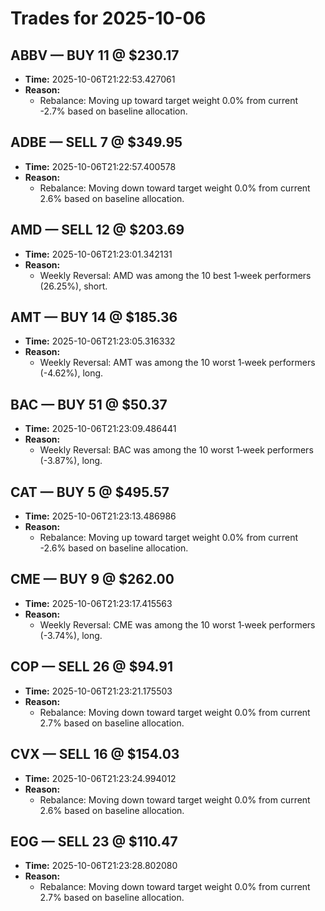 # Trades for 2025-10-06

## ABBV — BUY 11 @ $230.17
- **Time:** 2025-10-06T21:22:53.427061
- **Reason:**
  - Rebalance: Moving up toward target weight 0.0% from current -2.7% based on baseline allocation.

## ADBE — SELL 7 @ $349.95
- **Time:** 2025-10-06T21:22:57.400578
- **Reason:**
  - Rebalance: Moving down toward target weight 0.0% from current 2.6% based on baseline allocation.

## AMD — SELL 12 @ $203.69
- **Time:** 2025-10-06T21:23:01.342131
- **Reason:**
  - Weekly Reversal: AMD was among the 10 best 1‑week performers (26.25%), short.

## AMT — BUY 14 @ $185.36
- **Time:** 2025-10-06T21:23:05.316332
- **Reason:**
  - Weekly Reversal: AMT was among the 10 worst 1‑week performers (-4.62%), long.

## BAC — BUY 51 @ $50.37
- **Time:** 2025-10-06T21:23:09.486441
- **Reason:**
  - Weekly Reversal: BAC was among the 10 worst 1‑week performers (-3.87%), long.

## CAT — BUY 5 @ $495.57
- **Time:** 2025-10-06T21:23:13.486986
- **Reason:**
  - Rebalance: Moving up toward target weight 0.0% from current -2.6% based on baseline allocation.

## CME — BUY 9 @ $262.00
- **Time:** 2025-10-06T21:23:17.415563
- **Reason:**
  - Weekly Reversal: CME was among the 10 worst 1‑week performers (-3.74%), long.

## COP — SELL 26 @ $94.91
- **Time:** 2025-10-06T21:23:21.175503
- **Reason:**
  - Rebalance: Moving down toward target weight 0.0% from current 2.7% based on baseline allocation.

## CVX — SELL 16 @ $154.03
- **Time:** 2025-10-06T21:23:24.994012
- **Reason:**
  - Rebalance: Moving down toward target weight 0.0% from current 2.6% based on baseline allocation.

## EOG — SELL 23 @ $110.47
- **Time:** 2025-10-06T21:23:28.802080
- **Reason:**
  - Rebalance: Moving down toward target weight 0.0% from current 2.7% based on baseline allocation.

